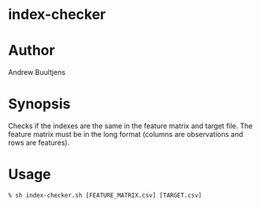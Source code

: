# index-checker

# Author
Andrew Buultjens

# Synopsis
Checks if the indexes are the same in the feature matrix and target file. The feature matrix must be in the long format (columns are observations and rows are features).

# Usage
```
% sh index-checker.sh [FEATURE_MATRIX.csv] [TARGET.csv]
```
